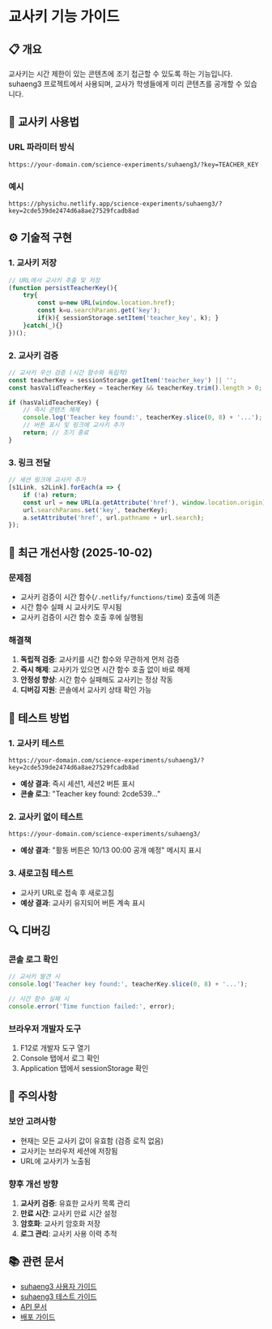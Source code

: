 # 교사키 기능 가이드

## 📋 개요

교사키는 시간 제한이 있는 콘텐츠에 조기 접근할 수 있도록 하는 기능입니다. suhaeng3 프로젝트에서 사용되며, 교사가 학생들에게 미리 콘텐츠를 공개할 수 있습니다.

## 🔑 교사키 사용법

### URL 파라미터 방식
```
https://your-domain.com/science-experiments/suhaeng3/?key=TEACHER_KEY
```

### 예시
```
https://physichu.netlify.app/science-experiments/suhaeng3/?key=2cde539de2474d6a8ae27529fcadb8ad
```

## ⚙️ 기술적 구현

### 1. 교사키 저장
```javascript
// URL에서 교사키 추출 및 저장
(function persistTeacherKey(){
    try{
        const u=new URL(window.location.href);
        const k=u.searchParams.get('key');
        if(k){ sessionStorage.setItem('teacher_key', k); }
    }catch(_){}
})();
```

### 2. 교사키 검증
```javascript
// 교사키 우선 검증 (시간 함수와 독립적)
const teacherKey = sessionStorage.getItem('teacher_key') || '';
const hasValidTeacherKey = teacherKey && teacherKey.trim().length > 0;

if (hasValidTeacherKey) {
    // 즉시 콘텐츠 해제
    console.log('Teacher key found:', teacherKey.slice(0, 8) + '...');
    // 버튼 표시 및 링크에 교사키 추가
    return; // 조기 종료
}
```

### 3. 링크 전달
```javascript
// 세션 링크에 교사키 추가
[s1Link, s2Link].forEach(a => {
    if (!a) return; 
    const url = new URL(a.getAttribute('href'), window.location.origin); 
    url.searchParams.set('key', teacherKey); 
    a.setAttribute('href', url.pathname + url.search);
});
```

## 🔧 최근 개선사항 (2025-10-02)

### 문제점
- 교사키 검증이 시간 함수(`/.netlify/functions/time`) 호출에 의존
- 시간 함수 실패 시 교사키도 무시됨
- 교사키 검증이 시간 함수 호출 후에 실행됨

### 해결책
1. **독립적 검증**: 교사키를 시간 함수와 무관하게 먼저 검증
2. **즉시 해제**: 교사키가 있으면 시간 함수 호출 없이 바로 해제
3. **안정성 향상**: 시간 함수 실패해도 교사키는 정상 작동
4. **디버깅 지원**: 콘솔에서 교사키 상태 확인 가능

## 🧪 테스트 방법

### 1. 교사키 테스트
```
https://your-domain.com/science-experiments/suhaeng3/?key=2cde539de2474d6a8ae27529fcadb8ad
```
- **예상 결과**: 즉시 세션1, 세션2 버튼 표시
- **콘솔 로그**: "Teacher key found: 2cde539..."

### 2. 교사키 없이 테스트
```
https://your-domain.com/science-experiments/suhaeng3/
```
- **예상 결과**: "활동 버튼은 10/13 00:00 공개 예정" 메시지 표시

### 3. 새로고침 테스트
- 교사키 URL로 접속 후 새로고침
- **예상 결과**: 교사키 유지되어 버튼 계속 표시

## 🔍 디버깅

### 콘솔 로그 확인
```javascript
// 교사키 발견 시
console.log('Teacher key found:', teacherKey.slice(0, 8) + '...');

// 시간 함수 실패 시
console.error('Time function failed:', error);
```

### 브라우저 개발자 도구
1. F12로 개발자 도구 열기
2. Console 탭에서 로그 확인
3. Application 탭에서 sessionStorage 확인

## 🚨 주의사항

### 보안 고려사항
- 현재는 모든 교사키 값이 유효함 (검증 로직 없음)
- 교사키는 브라우저 세션에 저장됨
- URL에 교사키가 노출됨

### 향후 개선 방향
1. **교사키 검증**: 유효한 교사키 목록 관리
2. **만료 시간**: 교사키 만료 시간 설정
3. **암호화**: 교사키 암호화 저장
4. **로그 관리**: 교사키 사용 이력 추적

## 📚 관련 문서

- [suhaeng3 사용자 가이드](suhaeng3-user-guide.md)
- [suhaeng3 테스트 가이드](suhaeng3-test-guide.md)
- [API 문서](api/README.md)
- [배포 가이드](deployment/README.md)
